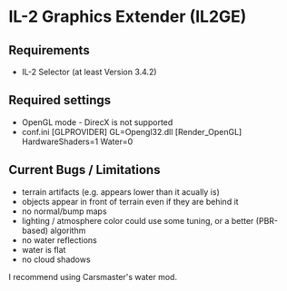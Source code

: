 # IL-2 Graphics Extender (IL2GE)

## Requirements
- IL-2 Selector (at least Version 3.4.2)

## Required settings
- OpenGL mode - DirecX is not supported
- conf.ini
[GLPROVIDER]
GL=Opengl32.dll
[Render_OpenGL]
HardwareShaders=1
Water=0

## Current Bugs / Limitations
- terrain artifacts (e.g. appears lower than it acually is)
- objects appear in front of terrain even if they are behind it
- no normal/bump maps
- lighting / atmosphere color could use some tuning, or a better (PBR-based) algorithm
- no water reflections
- water is flat
- no cloud shadows

I recommend using Carsmaster's water mod.
